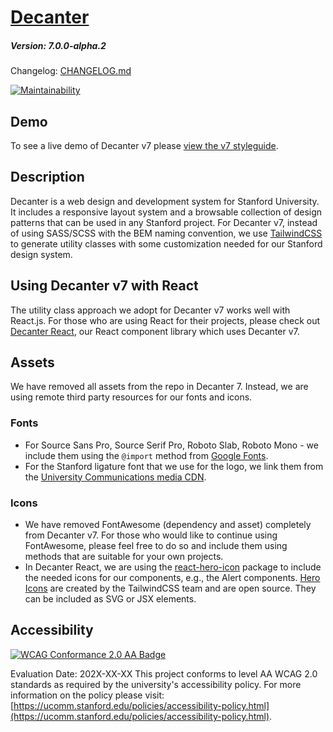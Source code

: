 # [Decanter](https://github.com/SU-SWS/decanter)
##### Version: 7.0.0-alpha.2

Changelog: [CHANGELOG.md](CHANGELOG.md)

[![Maintainability](https://api.codeclimate.com/v1/badges/5ad9555da4ffa2086204/maintainability)](https://codeclimate.com/github/SU-SWS/decanter/maintainability)

## Demo
To see a live demo of Decanter v7 please [view the v7 styleguide](https://decanter-v7.netlify.app/).


## Description
Decanter is a web design and development system for Stanford University.
It includes a responsive layout system and a browsable collection of design patterns
that can be used in any Stanford project.
For Decanter v7, instead of using SASS/SCSS with the BEM naming convention, we use [TailwindCSS](https://tailwindcss.com/) to generate utility classes with some customization needed for our Stanford design system.

## Using Decanter v7 with React
The utility class approach we adopt for Decanter v7 works well with React.js. For those who are using React for their projects, please check out [Decanter React](https://decanter-react.netlify.app/), our React component library which uses Decanter v7.

## Assets
We have removed all assets from the repo in Decanter 7. Instead, we are using remote third party resources for our fonts and icons.

### Fonts
- For Source Sans Pro, Source Serif Pro, Roboto Slab, Roboto Mono - we include them using the `@import` method from [Google Fonts](https://fonts.google.com/).
- For the Stanford ligature font that we use for the logo, we link them from the [University Communications media CDN](https://www-media.stanford.edu/assets/fonts/stanford.woff).

### Icons
- We have removed FontAwesome (dependency and asset) completely from Decanter v7. For those who would like to continue using FontAwesome, please feel free to do so and include them using methods that are suitable for your own projects.
- In Decanter React, we are using the [react-hero-icon](https://www.npmjs.com/package/react-hero-icon) package to include the needed icons for our components, e.g., the Alert components. [Hero Icons](https://heroicons.com/) are created by the TailwindCSS team and are open source. They can be included as SVG or JSX elements.


## Accessibility
[![WCAG Conformance 2.0 AA Badge](https://www.w3.org/WAI/wcag2AA-blue.png)](https://www.w3.org/TR/WCAG20/)

Evaluation Date: 202X-XX-XX
This project conforms to level AA WCAG 2.0 standards as required by the university's accessibility policy. For more information on the policy please visit: [https://ucomm.stanford.edu/policies/accessibility-policy.html](https://ucomm.stanford.edu/policies/accessibility-policy.html).
